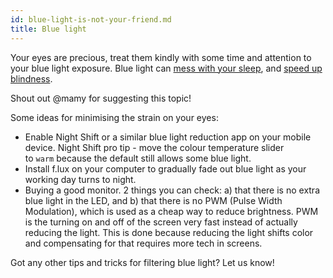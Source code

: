 ```yaml
---
id: blue-light-is-not-your-friend.md
title: Blue light
---
```

Your eyes are precious, treat them kindly with some time and attention to your blue light exposure. Blue light can [mess with your sleep](https://www.scientificamerican.com/article/q-a-why-is-blue-light-before-bedtime-bad-for-sleep/), and [speed up blindness](https://phys.org/news/2018-08-chemists-blue.html).

Shout out @mamy for suggesting this topic!

Some ideas for minimising the strain on your eyes:

-   Enable Night Shift or a similar blue light reduction app on your mobile device. Night Shift pro tip - move the colour temperature slider to `warm` because the default still allows some blue light.
-   Install f.lux on your computer to gradually fade out blue light as your working day turns to night.
-   Buying a good monitor. 2 things you can check: a) that there is no extra blue light in the LED, and b) that there is no PWM (Pulse Width Modulation), which is used as a cheap way to reduce brightness. PWM is the turning on and off of the screen very fast instead of actually reducing the light. This is done because reducing the light shifts color and compensating for that requires more tech in screens.

Got any other tips and tricks for filtering blue light? Let us know!
